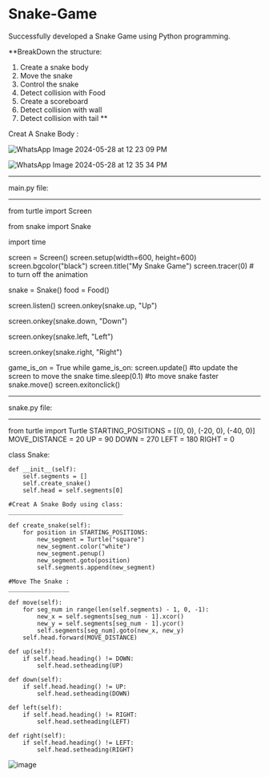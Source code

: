 # Snake-Game
Successfully developed a Snake Game using Python programming.

**BreakDown the structure:
 1. Create a snake body
 2. Move the snake
 3. Control the snake
 4. Detect collision with Food
 5. Create a scoreboard
 6. Detect collision with wall
 7. Detect collision with tail **

Creat A Snake Body :

![WhatsApp Image 2024-05-28 at 12 23 09 PM](https://github.com/Ashvini8879/Snake-Game/assets/170402064/9bb00949-9413-4511-9861-498e9bcb53c2)

![WhatsApp Image 2024-05-28 at 12 35 34 PM](https://github.com/Ashvini8879/Snake-Game/assets/170402064/acdc8404-eced-4eb0-9bff-eca6b1a4d552)
____________________________________________________________________________
main.py file:
____________________________________________________________________________

from turtle import Screen

from snake import Snake

import time

screen = Screen()
screen.setup(width=600, height=600)
screen.bgcolor("black")
screen.title("My Snake Game")
screen.tracer(0) # to turn off the animation

snake = Snake()
food = Food()

screen.listen()
screen.onkey(snake.up, "Up")

screen.onkey(snake.down, "Down")

screen.onkey(snake.left, "Left")

screen.onkey(snake.right, "Right")

game_is_on = True
while game_is_on:
    screen.update() #to update the screen to move the snake
    time.sleep(0.1)  #to move snake faster
    snake.move()
screen.exitonclick()
____________________________________________________________________________
snake.py file:
____________________________________________________________________________

from turtle import Turtle
STARTING_POSITIONS = [(0, 0), (-20, 0), (-40, 0)]
MOVE_DISTANCE = 20
UP = 90
DOWN = 270
LEFT = 180
RIGHT = 0

class Snake:

    def __init__(self):
        self.segments = []
        self.create_snake()
        self.head = self.segments[0]
        
    #Creat A Snake Body using class:
    ________________________________
    
    def create_snake(self):
        for position in STARTING_POSITIONS:
            new_segment = Turtle("square")
            new_segment.color("white")
            new_segment.penup()
            new_segment.goto(position)
            self.segments.append(new_segment)
            
    #Move The Snake :
    _________________
    
    def move(self):
        for seg_num in range(len(self.segments) - 1, 0, -1):
            new_x = self.segments[seg_num - 1].xcor()
            new_y = self.segments[seg_num - 1].ycor()
            self.segments[seg_num].goto(new_x, new_y)
        self.head.forward(MOVE_DISTANCE)

    def up(self):
        if self.head.heading() != DOWN:
            self.head.setheading(UP)

    def down(self):
        if self.head.heading() != UP:
            self.head.setheading(DOWN)

    def left(self):
        if self.head.heading() != RIGHT:
            self.head.setheading(LEFT)

    def right(self):
        if self.head.heading() != LEFT:
            self.head.setheading(RIGHT)

   


![image](https://github.com/Ashvini8879/Snake-Game/assets/170402064/ddf97948-7e3b-427d-a059-1b905bb7cb58)
